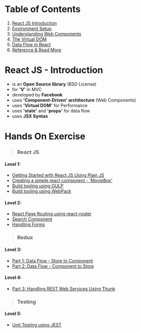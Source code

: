 # Table of Contents

1. [React JS Introduction](#react-js---introduction)
2. [Environment Setup](/environment-setup.md)
2. [Understanding Web Components](/concepts/web-components.md)
3. [The Virtual DOM](/concepts/virtual-dom.md)
4. [Data Flow in React](/concepts/data-flow.md)
5. [Reference & Read More](/concepts/reference.md)

# React JS - Introduction
* is an **Open Source library** (BSD License)
* for **'V'** in MVC
* developed by **Facebook**
* uses **'Component-Driven' architecture** (Web Components)
* uses **'Virtual DOM'** for Performance
* uses **'state'** and **'props'** for data flow
* uses **JSX Syntax**

# Hands On Exercise

>### React JS

#### Level 1:
>
* [Getting Started with React JS Using Plain JS](/exercise/lesson-1.md)
* [Creating a simple react component - 'MovieBox'](/exercise/lesson-2.md)
* [Build tooling using GULP](/exercise/lesson-3.md)
* [Build tooling using WebPack](/exercise/lesson-4.md)

#### Level 2:
>
* [React Page Routing using react-router](lesson-5.md)
* [Search Component](lesson-6.md)
* [Handling Forms](lesson-7.md)

>### Redux

#### Level 3:
* [Part 1: Data Flow - Store to Component]()
* [Part 2: Data Flow - Component to Store]()

#### Level 4:
* [Part 3: Handling REST Web Services Using Thunk]()

>### Testing 

#### Level 5:
* [Unit Testing using JEST]()


